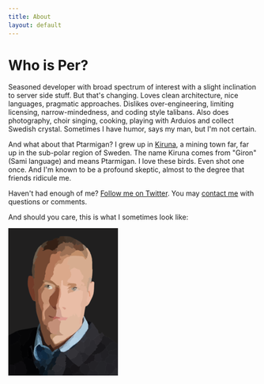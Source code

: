 ```yaml
---
title: About
layout: default
---
```


# Who is Per?

Seasoned developer with broad spectrum of interest with a slight inclination to server side stuff. But that's changing. Loves clean architecture, nice languages, pragmatic approaches. Dislikes over-engineering, limiting licensing, narrow-mindedness, and coding style talibans. Also does photography, choir singing, cooking, playing with Arduios and collect Swedish crystal. Sometimes I have humor, says my man, but I'm not certain.

And what about that Ptarmigan? I grew up in [Kiruna][kiruna], a mining town far, far up in the sub-polar region of Sweden. The name Kiruna comes from "Giron" (Sami language) and means Ptarmigan. I love these birds. Even shot one once. And I'm known to be a profound skeptic, almost to the degree that friends ridicule me.

Haven't had enough of me? [Follow me on Twitter][twitter]. You may [contact me][contact] with questions or comments.

And should you care, this is what I sometimes look like:

![Per](/images/jag-m.png)

[bacon]:   http://baconipsum.com/
[twitter]: http://twitter.com/ejeklint
[contact]: mailto:ejeklint@me.com
[kiruna]:  http://en.wikipedia.org/wiki/Kiruna